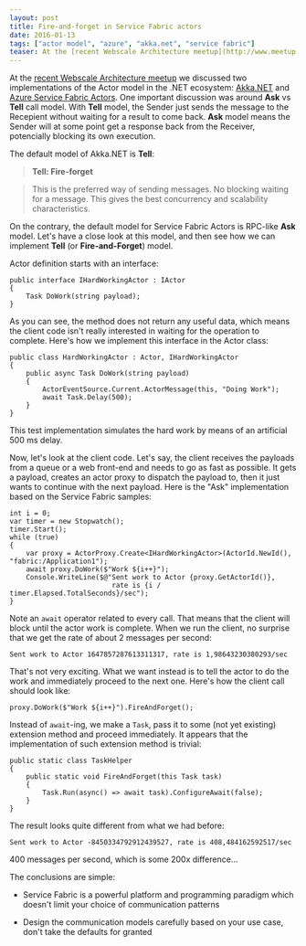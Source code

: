```yaml
---
layout: post
title: Fire-and-forget in Service Fabric actors
date: 2016-01-13
tags: ["actor model", "azure", "akka.net", "service fabric"]
teaser: At the [recent Webscale Architecture meetup](http://www.meetup.com/Webscale-Architecture-NL/events/225979118/) we discussed two implementations of the Actor model in the .NET ecosystem: [Akka.NET](http://akka.net) and [Azure Service Fabric Actors](https://azure.microsoft.com/en-us/documentation/articles/service-fabric-reliable-actors-introduction/). One important discussion was around **Ask** vs **Tell** call model. With **Tell** model, the Sender just sends the message to the Recipient without waiting for a result to come back. **Ask** model means the Sender will at some point get a response back from the Receiver, potencially blocking its own execution.
---
```


At the [recent Webscale Architecture meetup](http://www.meetup.com/Webscale-Architecture-NL/events/225979118/) 
we discussed two implementations of the Actor model in the .NET ecosystem: 
[Akka.NET](http://akka.net) and [Azure Service Fabric Actors](https://azure.microsoft.com/en-us/documentation/articles/service-fabric-reliable-actors-introduction/). 
One important discussion was
around **Ask** vs **Tell** call model. With **Tell** model, the Sender just sends the
message to the Recepient without waiting for a result to come back. **Ask** model
means the Sender will at some point get a response back from the Receiver, potencially
blocking its own execution.

The default model of Akka.NET is **Tell**:

> **Tell: Fire-forget**

> This is the preferred way of sending messages. No blocking waiting for 
> a message. This gives the best concurrency and scalability characteristics.

On the contrary, the default model for Service Fabric Actors is RPC-like
**Ask** model. Let's have a close look at this model, and then see how we can
implement **Tell** (or **Fire-and-Forget**) model.

Actor definition starts with an interface:

    public interface IHardWorkingActor : IActor
    {
        Task DoWork(string payload);
    }

As you can see, the method does not return any useful data, which means
the client code isn't really interested in waiting for the operation to
complete. Here's how we implement this interface in the Actor class:

    public class HardWorkingActor : Actor, IHardWorkingActor
    {
        public async Task DoWork(string payload)
        {
            ActorEventSource.Current.ActorMessage(this, "Doing Work");
            await Task.Delay(500);
        }
    }

This test implementation simulates the hard work by means of an artificial 500 ms delay.

Now, let's look at the client code. Let's say, the client receives the payloads
from a queue or a web front-end and needs to go as fast as possible. It gets a payload,
creates an actor proxy to dispatch the payload to, then it just wants 
to continue with the next payload. Here is the "Ask" implementation based on 
the Service Fabric samples:

    int i = 0;
    var timer = new Stopwatch();
    timer.Start();
    while (true)
    {
        var proxy = ActorProxy.Create<IHardWorkingActor>(ActorId.NewId(), "fabric:/Application1");
        await proxy.DoWork($"Work ${i++}");
        Console.WriteLine($@"Sent work to Actor {proxy.GetActorId()}, 
                             rate is {i / timer.Elapsed.TotalSeconds}/sec");
    }

Note an `await` operator related to every call. That means that the client will
block until the actor work is complete. When we run the client, no surprise that
we get the rate of about 2 messages per second:

    Sent work to Actor 1647857287613311317, rate is 1,98643230380293/sec

That's not very exciting. What we want instead is to tell the actor to do the
work and immediately proceed to the next one. Here's how the client call should
look like:

    proxy.DoWork($"Work ${i++}").FireAndForget();

Instead of `await`-ing, we make a `Task`, pass it to some (not yet existing)
extension method and proceed immediately. It appears that the implementation 
of such extension method is trivial:

    public static class TaskHelper
    {       
        public static void FireAndForget(this Task task)
        {
            Task.Run(async() => await task).ConfigureAwait(false);
        }
    } 

The result looks quite different from what we had before:

    Sent work to Actor -8450334792912439527, rate is 408,484162592517/sec

400 messages per second, which is some 200x difference... 

The conclusions are simple:

- Service Fabric is a powerful platform and programming paradigm which doesn't
limit your choice of communication patterns

- Design the communication models carefully based on your use case, don't
take the defaults for granted